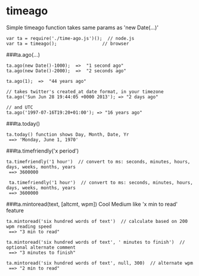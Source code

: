 timeago
=======

Simple timeago function takes same params as 'new Date(...)'

````
var ta = require('./time-ago.js')();  // node.js
var ta = timeago();					// browser
````

###ta.ago(...)
````
ta.ago(new Date()-1000);  =>  "1 second ago"
ta.ago(new Date()-2000);  =>  "2 seconds ago"

ta.ago(1);  =>  "44 years ago"

// takes twitter's created_at date format, in your timezone
ta.ago('Sun Jun 28 19:44:05 +0000 2013'); => "2 days ago"

// and UTC
ta.ago('1997-07-16T19:20+01:00'); => "16 years ago"

````
###ta.today()
````
ta.today() function shows Day, Month, Date, Yr    
 ==> 'Monday, June 1, 1970'    
````

###ta.timefriendly('x period')
````
ta.timefriendly('1 hour')  // convert to ms: seconds, minutes, hours, days, weeks, months, years 
 ==> 3600000

 ta.timefriendly('1 hour')  // convert to ms: seconds, minutes, hours, days, weeks, months, years 
 ==> 3600000
````

###ta.mintoread(text, [altcmt, wpm])
Cool Medium like 'x min to read' feature
````
ta.mintoread('six hundred words of text')  // calculate based on 200 wpm reading speed
 ==> "3 min to read"

ta.mintoread('six hundred words of text', ' minutes to finish')  // optional alternate comment
 ==> "3 minutes to finish"

ta.mintoread('six hundred words of text', null, 300)  // alternate wpm
 ==> "2 min to read"
````